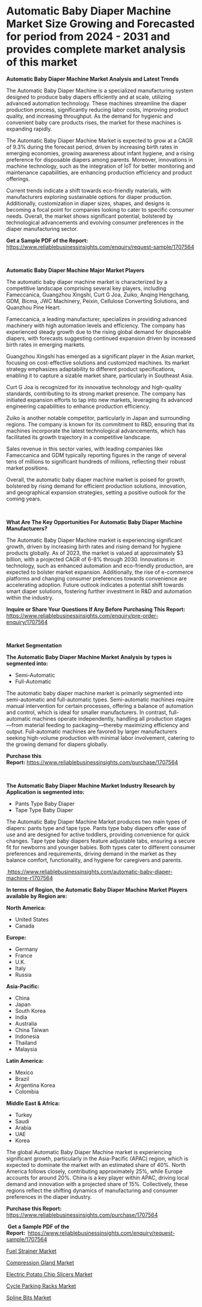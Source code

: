 <p><h1>Automatic Baby Diaper Machine Market Size Growing and Forecasted for period from 2024 - 2031 and provides complete market analysis of this market</h1></p><p><strong>Automatic Baby Diaper Machine Market Analysis and Latest Trends</strong></p>
<p><p>The Automatic Baby Diaper Machine is a specialized manufacturing system designed to produce baby diapers efficiently and at scale, utilizing advanced automation technology. These machines streamline the diaper production process, significantly reducing labor costs, improving product quality, and increasing throughput. As the demand for hygienic and convenient baby care products rises, the market for these machines is expanding rapidly.</p><p>The Automatic Baby Diaper Machine Market is expected to grow at a CAGR of 9.3% during the forecast period, driven by increasing birth rates in emerging economies, growing awareness about infant hygiene, and a rising preference for disposable diapers among parents. Moreover, innovations in machine technology, such as the integration of IoT for better monitoring and maintenance capabilities, are enhancing production efficiency and product offerings.</p><p>Current trends indicate a shift towards eco-friendly materials, with manufacturers exploring sustainable options for diaper production. Additionally, customization in diaper sizes, shapes, and designs is becoming a focal point for companies looking to cater to specific consumer needs. Overall, the market shows significant potential, bolstered by technological advancements and evolving consumer preferences in the diaper manufacturing sector.</p></p>
<p><strong>Get a Sample PDF of the Report:&nbsp;</strong> <a href="https://www.reliablebusinessinsights.com/enquiry/request-sample/1707564?utm_campaign=96&utm_medium=2&utm_source=Github&utm_content=ia&utm_term=17122024&utm_id=automatic-baby-diaper-machine">https://www.reliablebusinessinsights.com/enquiry/request-sample/1707564</a></p>
<p>&nbsp;</p>
<p><strong>Automatic Baby Diaper Machine Major Market Players</strong></p>
<p><p>The automatic baby diaper machine market is characterized by a competitive landscape comprising several key players, including Fameccanica, Guangzhou Xingshi, Curt G Joa, Zuiko, Anqing Hengchang, GDM, Bicma, JWC Machinery, Peixin, Cellulose Converting Solutions, and Quanzhou Pine Heart. </p><p>Fameccanica, a leading manufacturer, specializes in providing advanced machinery with high automation levels and efficiency. The company has experienced steady growth due to the rising global demand for disposable diapers, with forecasts suggesting continued expansion driven by increased birth rates in emerging markets.</p><p>Guangzhou Xingshi has emerged as a significant player in the Asian market, focusing on cost-effective solutions and customized machines. Its market strategy emphasizes adaptability to different product specifications, enabling it to capture a sizable market share, particularly in Southeast Asia.</p><p>Curt G Joa is recognized for its innovative technology and high-quality standards, contributing to its strong market presence. The company has initiated expansion efforts to tap into new markets, leveraging its advanced engineering capabilities to enhance production efficiency.</p><p>Zuiko is another notable competitor, particularly in Japan and surrounding regions. The company is known for its commitment to R&D, ensuring that its machines incorporate the latest technological advancements, which has facilitated its growth trajectory in a competitive landscape.</p><p>Sales revenue in this sector varies, with leading companies like Fameccanica and GDM typically reporting figures in the range of several tens of millions to significant hundreds of millions, reflecting their robust market positions.</p><p>Overall, the automatic baby diaper machine market is poised for growth, bolstered by rising demand for efficient production solutions, innovation, and geographical expansion strategies, setting a positive outlook for the coming years.</p></p>
<p>&nbsp;</p>
<p><strong>What Are The Key Opportunities For Automatic Baby Diaper Machine Manufacturers?</strong></p>
<p><p>The Automatic Baby Diaper Machine market is experiencing significant growth, driven by increasing birth rates and rising demand for hygiene products globally. As of 2023, the market is valued at approximately $3 billion, with a projected CAGR of 6-8% through 2030. Innovations in technology, such as enhanced automation and eco-friendly production, are expected to bolster market expansion. Additionally, the rise of e-commerce platforms and changing consumer preferences towards convenience are accelerating adoption. Future outlook indicates a potential shift towards smart diaper solutions, fostering further investment in R&D and automation within the industry.</p></p>
<p><strong>Inquire or Share Your Questions If Any Before Purchasing This Report:</strong> <a href="https://www.reliablebusinessinsights.com/enquiry/pre-order-enquiry/1707564?utm_campaign=96&utm_medium=2&utm_source=Github&utm_content=ia&utm_term=17122024&utm_id=automatic-baby-diaper-machine">https://www.reliablebusinessinsights.com/enquiry/pre-order-enquiry/1707564</a></p>
<p>&nbsp;</p>
<p><strong>Market Segmentation</strong></p>
<p><strong>The Automatic Baby Diaper Machine Market Analysis by types is segmented into:</strong></p>
<p><ul><li>Semi-Automatic</li><li>Full-Automatic</li></ul></p>
<p><p>The automatic baby diaper machine market is primarily segmented into semi-automatic and full-automatic types. Semi-automatic machines require manual intervention for certain processes, offering a balance of automation and control, which is ideal for smaller manufacturers. In contrast, full-automatic machines operate independently, handling all production stages—from material feeding to packaging—thereby maximizing efficiency and output. Full-automatic machines are favored by larger manufacturers seeking high-volume production with minimal labor involvement, catering to the growing demand for diapers globally.</p></p>
<p><strong>Purchase this Report:&nbsp;</strong><a href="https://www.reliablebusinessinsights.com/purchase/1707564?utm_campaign=96&utm_medium=2&utm_source=Github&utm_content=ia&utm_term=17122024&utm_id=automatic-baby-diaper-machine">https://www.reliablebusinessinsights.com/purchase/1707564</a></p>
<p>&nbsp;</p>
<p><strong>The Automatic Baby Diaper Machine Market Industry Research by Application is segmented into:</strong></p>
<p><ul><li>Pants Type Baby Diaper</li><li>Tape Type Baby Diaper</li></ul></p>
<p><p>The Automatic Baby Diaper Machine Market produces two main types of diapers: pants type and tape type. Pants type baby diapers offer ease of use and are designed for active toddlers, providing convenience for quick changes. Tape type baby diapers feature adjustable tabs, ensuring a secure fit for newborns and younger babies. Both types cater to different consumer preferences and requirements, driving demand in the market as they balance comfort, functionality, and hygiene for caregivers and parents.</p></p>
<p><a href="https://www.reliablebusinessinsights.com/automatic-baby-diaper-machine-r1707564?utm_campaign=96&utm_medium=2&utm_source=Github&utm_content=ia&utm_term=17122024&utm_id=automatic-baby-diaper-machine">&nbsp;https://www.reliablebusinessinsights.com/automatic-baby-diaper-machine-r1707564</a></p>
<p><strong>In terms of Region, the Automatic Baby Diaper Machine Market Players available by Region are:</strong></p>
<p>
    <p> <strong> North America: </strong>
        <ul>
            <li>United States</li>
            <li>Canada</li>
        </ul>
        </p> 
    <p> <strong> Europe: </strong>
        <ul>
            <li>Germany</li>
            <li>France</li>
            <li>U.K.</li>
            <li>Italy</li>
            <li>Russia</li>
        </ul>
        </p> 
    <p> <strong> Asia-Pacific: </strong>
        <ul>
            <li>China</li>
            <li>Japan</li>
            <li>South Korea</li>
            <li>India</li>
            <li>Australia</li>
            <li>China Taiwan</li>
            <li>Indonesia</li>
            <li>Thailand</li>
            <li>Malaysia</li>
        </ul>
        </p> 
    <p> <strong> Latin America: </strong>
        <ul>
            <li>Mexico</li>
            <li>Brazil</li>
            <li>Argentina Korea</li>
            <li>Colombia</li>
        </ul>
        </p> 
    <p> <strong> Middle East & Africa: </strong>
        <ul>
            <li>Turkey</li>
            <li>Saudi</li>
            <li>Arabia</li>
            <li>UAE</li>
            <li>Korea</li>
        </ul>
    </p>
    </p>
<p><p>The global Automatic Baby Diaper Machine market is experiencing significant growth, particularly in the Asia-Pacific (APAC) region, which is expected to dominate the market with an estimated share of 40%. North America follows closely, contributing approximately 25%, while Europe accounts for around 20%. China is a key player within APAC, driving local demand and innovation with a projected share of 15%. Collectively, these regions reflect the shifting dynamics of manufacturing and consumer preferences in the diaper industry.</p></p>
<p><strong>Purchase this Report: </strong><a href="https://www.reliablebusinessinsights.com/purchase/1707564?utm_campaign=96&utm_medium=2&utm_source=Github&utm_content=ia&utm_term=17122024&utm_id=automatic-baby-diaper-machine">https://www.reliablebusinessinsights.com/purchase/1707564</a></p>
<p>&nbsp;<strong>Get a Sample PDF of the Report:&nbsp;&nbsp;</strong><a href="https://www.reliablebusinessinsights.com/enquiry/request-sample/1707564?utm_campaign=96&utm_medium=2&utm_source=Github&utm_content=ia&utm_term=17122024&utm_id=automatic-baby-diaper-machine">https://www.reliablebusinessinsights.com/enquiry/request-sample/1707564</a></p>
<p><strong></strong></p>
<p><p><a href="https://www.linkedin.com/pulse/global-fuel-strainer-market-focus-product-type-diesel-filtergasoline-w0agf?utm_campaign=96&utm_medium=2&utm_source=Github&utm_content=ia&utm_term=17122024&utm_id=automatic-baby-diaper-machine">Fuel Strainer Market</a></p><p><a href="https://www.linkedin.com/pulse/comprehending-rapid-growth-global-compression-gland-market-cagr-wvgde?utm_campaign=96&utm_medium=2&utm_source=Github&utm_content=ia&utm_term=17122024&utm_id=automatic-baby-diaper-machine">Compression Gland Market</a></p><p><a href="https://github.com/luisem4tmccuan/Market-Research-Report-List-1/blob/main/electric-potato-chip-slicers-market.md?utm_campaign=96&utm_medium=2&utm_source=Github&utm_content=ia&utm_term=17122024&utm_id=automatic-baby-diaper-machine">Electric Potato Chip Slicers Market</a></p><p><a href="https://github.com/DianaWilson796/Market-Research-Report-List-1/blob/main/cycle-parking-racks-market.md?utm_campaign=96&utm_medium=2&utm_source=Github&utm_content=ia&utm_term=17122024&utm_id=automatic-baby-diaper-machine">Cycle Parking Racks Market</a></p><p><a href="https://www.linkedin.com/pulse/forecasted-growth-spline-bits-market-analyzing-trends-competition-gujrf?utm_campaign=96&utm_medium=2&utm_source=Github&utm_content=ia&utm_term=17122024&utm_id=automatic-baby-diaper-machine">Spline Bits Market</a></p></p>